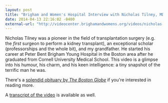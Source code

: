 ```yaml
---
layout: post
title: "Brigham and Women's Hospital Interview with Nicholas Tilney, MD"
date: 2014-04-13 22:16:02 -0400
external-url: "http://videocenter.brighamandwomens.org/videos/nicholas-tilney-md"
---
```


Nicholas Tilney was a pioneer in the field of transplantation
surgery (e.g. the *first* surgeon to perform a kidney transplant),
an exceptional scholar (professorships and the whole bit), and my
grandfather. He started his career at Peter Bent Brigham Young Hospital in
the Boston area after he graduated from Cornell University Medical School.
This video is a glimpse into his humour, his charm, and his keen
intelligence: a tiny snapshot of the terrific man he was.

There's a [splendid obituary by *The Boston Globe*](https://www.bostonglobe.com/metro/2013/04/02/nicholas-tilney-surgeon-scientist-and-writer-directed-brigham-and-women-transplant-service/6H3ecaKLdLFUHhmhAp4qzH/story.html)
if you're interested in reading more.

A [transcript of the video](https://web.archive.org/web/20151004215540/http://videocenter.brighamandwomens.org/files/dmfile/Tilney_Nicholas.pdf) is available as well.
